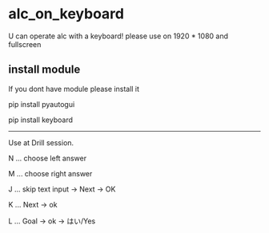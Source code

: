 # alc_on_keyboard
U can operate alc with a keyboard!
please use on 1920 * 1080 and fullscreen


install module
------------------------------------------

If you dont have module please install it

pip install pyautogui

pip install keyboard

-------------------------------------------


Use at Drill session.


N ... choose left answer

M ... choose right answer

J ... skip text input -> Next -> OK

K ... Next -> ok

L ... Goal -> ok -> はい/Yes
